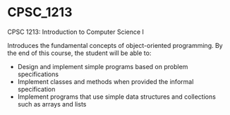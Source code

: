 # CPSC_1213
CPSC 1213: Introduction to Computer Science I

Introduces the fundamental concepts of object-oriented programming. By the end of this course,
the student will be able to:

  * Design and implement simple programs based on problem specifications
  * Implement classes and methods when provided the informal specification
  * Implement programs that use simple data structures and collections such as arrays and lists
